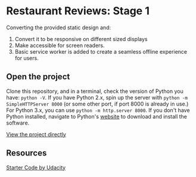 # Restaurant Reviews: Stage 1

Converting the provided static design and:
  1. Convert it to be responsive on different sized displays
  2. Make accessible for screen readers.
  3. Basic service worker is added to create a seamless offline experience for users.


## Open the project

Clone this repository, and in a terminal, check the version of Python you have: `python -V`. If you have Python 2.x, spin up the server with `python -m SimpleHTTPServer 8000` (or some other port, if port 8000 is already in use.) For Python 3.x, you can use `python -m http.server 8000`. If you don't have Python installed, navigate to Python's [website](https://www.python.org/) to download and install the software.

[View the project directly](https://mengshiunlin.com/restaurant-review)

## Resources

[Starter Code by Udacity](https://github.com/udacity/mws-restaurant-stage-1)
